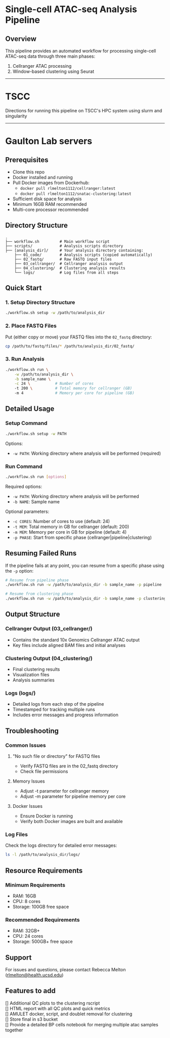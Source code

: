 # Single-cell ATAC-seq Analysis Pipeline

## Overview
This pipeline provides an automated workflow for processing single-cell ATAC-seq data through three main phases:
1. Cellranger ATAC processing
2. Window-based clustering using Seurat
---
# TSCC
Directions for running this pipeline on TSCC's HPC system using slurm and singularity


---
# Gaulton Lab servers
## Prerequisites
- Clone this repo 
- Docker installed and running
- Pull Docker images from Dockerhub:
  - `docker pull rlmelton1112/cellranger:latest`
  - `docker pull rlmelton1112/snatac-clustering:latest`
- Sufficient disk space for analysis
- Minimum 16GB RAM recommended
- Multi-core processor recommended

## Directory Structure
```
.
├── workflow.sh         # Main workflow script
├── scripts/            # Analysis scripts directory
├── [analysis_dir]/     # Your analysis directory containing:
    ├── 01_code/        # Analysis scripts (copied automatically)
    ├── 02_fastq/       # Raw FASTQ input files
    ├── 03_cellranger/  # Cellranger analysis output
    ├── 04_clustering/  # Clustering analysis results
    └── logs/           # Log files from all steps
```

## Quick Start

### 1. Setup Directory Structure
```bash
./workflow.sh setup -w /path/to/analysis_dir
```

### 2. Place FASTQ Files
Put (either copy or move) your FASTQ files into the `02_fastq` directory:
```bash
cp /path/to/fastq/files/* /path/to/analysis_dir/02_fastq/
```

### 3. Run Analysis
```bash
./workflow.sh run \
    -w /path/to/analysis_dir \
    -b sample_name \
    -c 24 \           # Number of cores
    -t 200 \          # Total memory for cellranger (GB)
    -m 4              # Memory per core for pipeline (GB)
```

## Detailed Usage

### Setup Command
```bash
./workflow.sh setup -w PATH
```
Options:
- `-w PATH`: Working directory where analysis will be performed (required)

### Run Command
```bash
./workflow.sh run [options]
```
Required options:
- `-w PATH`: Working directory where analysis will be performed
- `-b NAME`: Sample name

Optional parameters:
- `-c CORES`: Number of cores to use (default: 24)
- `-t MEM`: Total memory in GB for cellranger (default: 200)
- `-m MEM`: Memory per core in GB for pipeline (default: 4)
- `-p PHASE`: Start from specific phase (cellranger|pipeline|clustering)

## Resuming Failed Runs
If the pipeline fails at any point, you can resume from a specific phase using the `-p` option:

```bash
# Resume from pipeline phase
./workflow.sh run -w /path/to/analysis_dir -b sample_name -p pipeline

# Resume from clustering phase
./workflow.sh run -w /path/to/analysis_dir -b sample_name -p clustering
```

## Output Structure

### Cellranger Output (03_cellranger/)
- Contains the standard 10x Genomics Cellranger ATAC output
- Key files include aligned BAM files and initial analyses
  
### Clustering Output (04_clustering/)
- Final clustering results
- Visualization files
- Analysis summaries

### Logs (logs/)
- Detailed logs from each step of the pipeline
- Timestamped for tracking multiple runs
- Includes error messages and progress information

## Troubleshooting

### Common Issues

1. "No such file or directory" for FASTQ files
   - Verify FASTQ files are in the 02_fastq directory
   - Check file permissions

2. Memory Issues
   - Adjust -t parameter for cellranger memory
   - Adjust -m parameter for pipeline memory per core

3. Docker Issues
   - Ensure Docker is running
   - Verify both Docker images are built and available

### Log Files
Check the logs directory for detailed error messages:
```bash
ls -l /path/to/analysis_dir/logs/
```

## Resource Requirements

### Minimum Requirements
- RAM: 16GB
- CPU: 8 cores
- Storage: 100GB free space

### Recommended Requirements
- RAM: 32GB+
- CPU: 24 cores
- Storage: 500GB+ free space

## Support
For issues and questions, please contact Rebecca Melton (rlmelton@health.ucsd.edu)

## Features to add
[] Additional QC plots to the clustering rscript  
[] HTML report with all QC plots and quick metrics  
[] AMULET docker, script, and doublet removal for clustering  
[] Store final in s3 bucket   
[] Provide a detailed BP cells notebook for merging multiple atac samples together   
